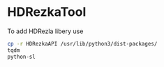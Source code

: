 # HDRezkaTool

To add HDRezla libery use
```bash
cp -r HDRezkaAPI /usr/lib/python3/dist-packages/
tqdm
python-sl
```
